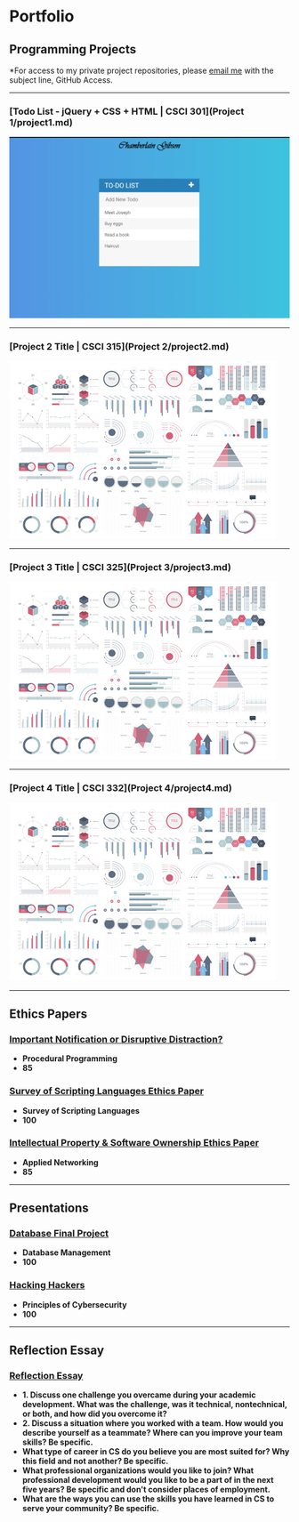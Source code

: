 Portfolio
=========

Programming Projects
--------------------

*For access to my private project repositories, please [email me](mailto:clgibson@csustudent.net) with the subject line, GitHub Access.

---
### [Todo List - jQuery + CSS + HTML | CSCI 301](Project 1/project1.md)

![Todo List - jQuery + CSS + HTML](/images/Todo%20List.jpg)

---
### [Project 2 Title | CSCI 315](Project 2/project2.md)

![Project 2 Thumbnail Name](images/dummy_thumbnail.jpg)

---
### [Project 3 Title | CSCI 325](Project 3/project3.md)

![Project 3 Thumbnail Name](images/dummy_thumbnail.jpg)

---
### [Project 4 Title | CSCI 332](Project 4/project4.md)

![Project 4 Thumbnail Name](images/dummy_thumbnail.jpg)

---

Ethics Papers
-------------

### [Important Notification or Disruptive Distraction?](/pdf/Notification%20Disctractions_Gibson.pdf)

-   **Procedural Programming** 
-   **85**

### [Survey of Scripting Languages Ethics Paper](/pdf/SOSL%20Ethics%20Paper_Gibson%20.pdf)

-   **Survey of Scripting Languages** 
-   **100**

### [Intellectual Property & Software Ownership Ethics Paper](/pdf/Intellectual%20Property_Ethics%20Paper_Applied%20Networking.pdf)

-   **Applied Networking**  
-   **85**

---

Presentations
-------------

### [Database Final Project](/pdf/Final%20Project_Gibson.pdf)

-   **Database Management** 
-   **100**


### [Hacking Hackers](/pdf/Hacking%20Hackers.pdf)

-   **Principles of Cybersecurity** 
-   **100**

---

Reflection Essay 
-------------
### [Reflection Essay](./Reflection%20Essay.md)

-   **1. Discuss one challenge you overcame during your academic development. What was the challenge, was it technical, nontechnical, or both, and how did you overcome it?**
-   **2. Discuss a situation where you worked with a team. How would you describe yourself as a teammate? Where can you improve your team skills? Be specific.**
-   **What type of career in CS do you believe you are most suited for? Why this field and not another? Be specific.**
-   **What professional organizations would you like to join? What professional development would you like to be a part of in the next five years? Be specific and don't consider places of employment.**
-   **What are the ways you can use the skills you have learned in CS to serve your community? Be specific.** 

